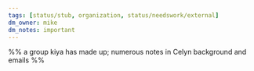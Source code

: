 ```yaml
---
tags: [status/stub, organization, status/needswork/external]
dm_owner: mike
dm_notes: important
---
```


%% a group kiya has made up; numerous notes in Celyn background and emails %%
